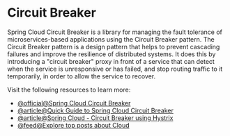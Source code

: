# Circuit Breaker

Spring Cloud Circuit Breaker is a library for managing the fault tolerance of microservices-based applications using the Circuit Breaker pattern. The Circuit Breaker pattern is a design pattern that helps to prevent cascading failures and improve the resilience of distributed systems. It does this by introducing a "circuit breaker" proxy in front of a service that can detect when the service is unresponsive or has failed, and stop routing traffic to it temporarily, in order to allow the service to recover.

Visit the following resources to learn more:

- [@official@Spring Cloud Circuit Breaker](https://spring.io/projects/spring-cloud-circuitbreaker)
- [@article@Quick Guide to Spring Cloud Circuit Breaker](https://www.baeldung.com/spring-cloud-circuit-breaker)
- [@article@Spring Cloud - Circuit Breaker using Hystrix](https://www.tutorialspoint.com/spring_cloud/spring_cloud_circuit_breaker_using_hystrix.htm)
- [@feed@Explore top posts about Cloud](https://app.daily.dev/tags/cloud?ref=roadmapsh)